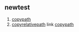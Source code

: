 ## newtest

1. [copypath](uppili16/newtest/docs/firstcategory/secondcategory/README.md)
2. [copyrelativepath](docs/firstcategory/secondcategory/README.md)
link
[copypath](/uppili16/newtest/docs/firstcategory/secondcategory/README.md)